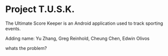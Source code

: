Project T.U.S.K.
================

The Ultimate Score Keeper is an Android application used to track sporting events.

Adding name: Yu Zhang, Greg Reinhold, Cheung Chen, Edwin Olivos

whats the problem?
